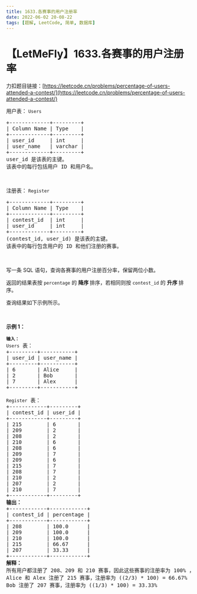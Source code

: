 ```yaml
---
title: 1633.各赛事的用户注册率
date: 2022-06-02 20-08-22
tags: [题解, LeetCode, 简单, 数据库]
---
```


# 【LetMeFly】1633.各赛事的用户注册率

力扣题目链接：[https://leetcode.cn/problems/percentage-of-users-attended-a-contest/](https://leetcode.cn/problems/percentage-of-users-attended-a-contest/)

<p>用户表：&nbsp;<code>Users</code></p>

<pre>
+-------------+---------+
| Column Name | Type    |
+-------------+---------+
| user_id     | int     |
| user_name   | varchar |
+-------------+---------+
user_id 是该表的主键。
该表中的每行包括用户 ID 和用户名。</pre>

<p>&nbsp;</p>

<p>注册表：&nbsp;<code>Register</code></p>

<pre>
+-------------+---------+
| Column Name | Type    |
+-------------+---------+
| contest_id  | int     |
| user_id     | int     |
+-------------+---------+
(contest_id, user_id) 是该表的主键。
该表中的每行包含用户的 ID 和他们注册的赛事。</pre>

<p>&nbsp;</p>

<p>写一条 SQL 语句，查询各赛事的用户注册百分率，保留两位小数。</p>

<p>返回的结果表按&nbsp;<code>percentage</code>&nbsp;的&nbsp;<strong>降序&nbsp;</strong>排序，若相同则按&nbsp;<code>contest_id</code>&nbsp;的&nbsp;<strong>升序&nbsp;</strong>排序。</p>

<p>查询结果如下示例所示。</p>

<p>&nbsp;</p>

<p><strong>示例 1：</strong></p>

<pre>
<code><strong>输入：</strong>
Users</code> 表：
+---------+-----------+
| user_id | user_name |
+---------+-----------+
| 6       | Alice     |
| 2       | Bob       |
| 7       | Alex      |
+---------+-----------+

<code>Register</code> 表：
+------------+---------+
| contest_id | user_id |
+------------+---------+
| 215        | 6       |
| 209        | 2       |
| 208        | 2       |
| 210        | 6       |
| 208        | 6       |
| 209        | 7       |
| 209        | 6       |
| 215        | 7       |
| 208        | 7       |
| 210        | 2       |
| 207        | 2       |
| 210        | 7       |
+------------+---------+
<strong>输出：</strong>
+------------+------------+
| contest_id | percentage |
+------------+------------+
| 208        | 100.0      |
| 209        | 100.0      |
| 210        | 100.0      |
| 215        | 66.67      |
| 207        | 33.33      |
+------------+------------+
<strong>解释：</strong>
所有用户都注册了 208、209 和 210 赛事，因此这些赛事的注册率为 100% ，我们按 contest_id 的降序排序加入结果表中。
Alice 和 Alex 注册了 215 赛事，注册率为 ((2/3) * 100) = 66.67%
Bob 注册了 207 赛事，注册率为 ((1/3) * 100) = 33.33%</pre>


    